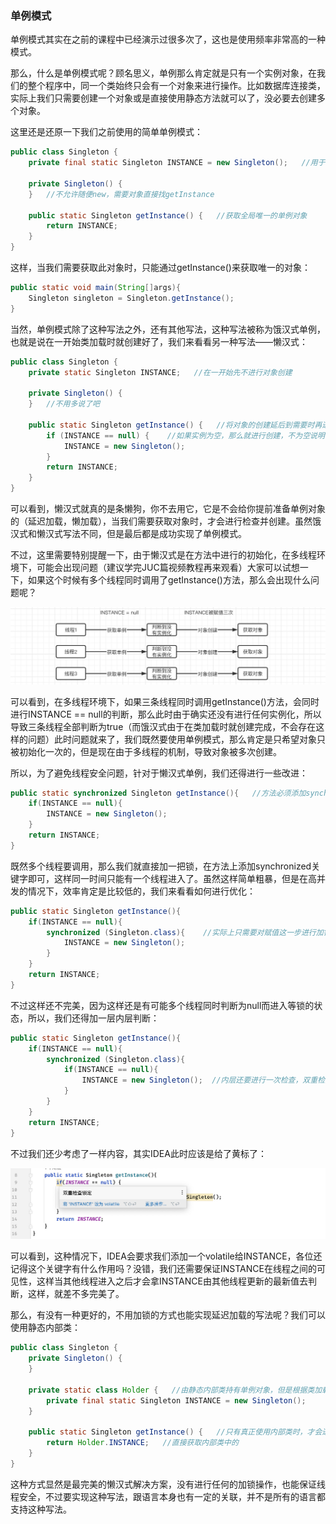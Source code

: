### 单例模式

单例模式其实在之前的课程中已经演示过很多次了，这也是使用频率非常高的一种模式。

那么，什么是单例模式呢？顾名思义，单例那么肯定就是只有一个实例对象，在我们的整个程序中，同一个类始终只会有一个对象来进行操作。比如数据库连接类，实际上我们只需要创建一个对象或是直接使用静态方法就可以了，没必要去创建多个对象。

这里还是还原一下我们之前使用的简单单例模式：

```java
public class Singleton {
    private final static Singleton INSTANCE = new Singleton();   //用于引用全局唯一的单例对象，在一开始就创建好

    private Singleton() {
    }   //不允许随便new，需要对象直接找getInstance

    public static Singleton getInstance() {   //获取全局唯一的单例对象
        return INSTANCE;
    }
}
```

这样，当我们需要获取此对象时，只能通过getInstance()来获取唯一的对象：

```java
public static void main(String[]args){
    Singleton singleton = Singleton.getInstance();
}
```

当然，单例模式除了这种写法之外，还有其他写法，这种写法被称为饿汉式单例，也就是说在一开始类加载时就创建好了，我们来看看另一种写法——懒汉式：

```java
public class Singleton {
    private static Singleton INSTANCE;   //在一开始先不进行对象创建

    private Singleton() {
    }   //不用多说了吧

    public static Singleton getInstance() {   //将对象的创建延后到需要时再进行
        if (INSTANCE == null) {    //如果实例为空，那么就进行创建，不为空说明已经创建过了，那么就直接返回
            INSTANCE = new Singleton();
        }
        return INSTANCE;
    }
}
```

可以看到，懒汉式就真的是条懒狗，你不去用它，它是不会给你提前准备单例对象的（延迟加载，懒加载），当我们需要获取对象时，才会进行检查并创建。虽然饿汉式和懒汉式写法不同，但是最后都是成功实现了单例模式。

不过，这里需要特别提醒一下，由于懒汉式是在方法中进行的初始化，在多线程环境下，可能会出现问题（建议学完JUC篇视频教程再来观看）大家可以试想一下，如果这个时候有多个线程同时调用了getInstance()方法，那么会出现什么问题呢？

![单例模式](../../img/创建型模式/单例模式.jpg)

可以看到，在多线程环境下，如果三条线程同时调用getInstance()方法，会同时进行INSTANCE == null的判断，那么此时由于确实还没有进行任何实例化，所以导致三条线程全部判断为true（而饿汉式由于在类加载时就创建完成，不会存在这样的问题）此时问题就来了，我们既然要使用单例模式，那么肯定是只希望对象只被初始化一次的，但是现在由于多线程的机制，导致对象被多次创建。

所以，为了避免线程安全问题，针对于懒汉式单例，我们还得进行一些改进：

```java
public static synchronized Singleton getInstance(){   //方法必须添加synchronized关键字加锁
    if(INSTANCE == null){
        INSTANCE = new Singleton();
    }
    return INSTANCE;
}
```

既然多个线程要调用，那么我们就直接加一把锁，在方法上添加synchronized关键字即可，这样同一时间只能有一个线程进入了。虽然这样简单粗暴，但是在高并发的情况下，效率肯定是比较低的，我们来看看如何进行优化：

```java
public static Singleton getInstance(){
    if(INSTANCE == null){
        synchronized (Singleton.class){    //实际上只需要对赋值这一步进行加锁即可
            INSTANCE = new Singleton();
        }
    }
    return INSTANCE;
}
```

不过这样还不完美，因为这样还是有可能多个线程同时判断为null而进入等锁的状态，所以，我们还得加一层内层判断：

```java
public static Singleton getInstance(){
    if(INSTANCE == null){
        synchronized (Singleton.class){
            if(INSTANCE == null){
                INSTANCE = new Singleton();  //内层还要进行一次检查，双重检查锁定
            }
        }
    }
    return INSTANCE;
}
```

不过我们还少考虑了一样内容，其实IDEA此时应该是给了黄标了：

![单例模式1](../../img/创建型模式/单例模式1.jpg)

可以看到，这种情况下，IDEA会要求我们添加一个volatile给INSTANCE，各位还记得这个关键字有什么作用吗？没错，我们还需要保证INSTANCE在线程之间的可见性，这样当其他线程进入之后才会拿INSTANCE由其他线程更新的最新值去判断，这样，就差不多完美了。

那么，有没有一种更好的，不用加锁的方式也能实现延迟加载的写法呢？我们可以使用静态内部类：

```java
public class Singleton {
    private Singleton() {
    }

    private static class Holder {   //由静态内部类持有单例对象，但是根据类加载特性，我们仅使用Singleton类时，不会对静态内部类进行初始化
        private final static Singleton INSTANCE = new Singleton();
    }

    public static Singleton getInstance() {   //只有真正使用内部类时，才会进行类初始化
        return Holder.INSTANCE;   //直接获取内部类中的
    }
}
```

这种方式显然是最完美的懒汉式解决方案，没有进行任何的加锁操作，也能保证线程安全，不过要实现这种写法，跟语言本身也有一定的关联，并不是所有的语言都支持这种写法。





